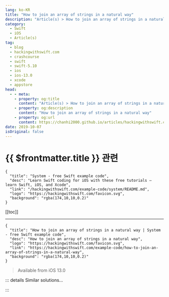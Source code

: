 ```yaml
---
lang: ko-KR
title: "How to join an array of strings in a natural way"
description: "Article(s) > How to join an array of strings in a natural way"
category:
  - Swift
  - iOS
  - Article(s)
tag: 
  - blog
  - hackingwithswift.com
  - crashcourse
  - swift
  - swift-5.10
  - ios
  - ios-13.0
  - xcode
  - appstore
head:
  - - meta:
    - property: og:title
      content: "Article(s) > How to join an array of strings in a natural way"
    - property: og:description
      content: "How to join an array of strings in a natural way"
    - property: og:url
      content: https://chanhi2000.github.io/articles/hackingwithswift.com/example-code/how-to-join-an-array-of-strings-in-a-natural-way.html
date: 2019-10-07
isOriginal: false
---
```


# {{ $frontmatter.title }} 관련

```component VPCard
{
  "title": "System - free Swift example code",
  "desc": "Learn Swift coding for iOS with these free tutorials – learn Swift, iOS, and Xcode",
  "link": "/hackingwithswift.com/example-code/system/README.md",
  "logo": "https://hackingwithswift.com/favicon.svg",
  "background": "rgba(174,10,10,0.2)"
}
```

[[toc]]

---

```component VPCard
{
  "title": "How to join an array of strings in a natural way | System - free Swift example code",
  "desc": "How to join an array of strings in a natural way",
  "logo": "https://hackingwithswift.com/favicon.svg",
  "link": "https://hackingwithswift.com/example-code/how-to-join-an-array-of-strings-in-a-natural-way",
  "background": "rgba(174,10,10,0.2)"
}
```

> Available from iOS 13.0

<!-- TODO: 작성 -->

<!-- 
Swift provides the `ListFormatter` class as a built-in way of joining lists of strings into a single string so that the last item has “and” before it, like a natural English string. So, rather than just getting “A, B, C” you actually get “A, B and C” – it’s much more suitable for user interfaces.

Here’s some example code:

```swift
let names = ["Ash", "Brock", "Misty"]
let joined1 = ListFormatter.localizedString(byJoining: names)
print(joined1)
```

That will print “Ash, Brock and Misty”. (No, there’s no way of asking it for the Oxford comma, so “Ash, Brock, and Misty” isn’t possible.)

If you want to join the strings without using the “and” at the end, you should just use the `joined(separator:)` method, like this:

```swift
let joined2 = names.joined(separator: ", ")
print(joined2)
```

That will print “Ash, Brock, Misty”.

-->

::: details Similar solutions…

<!--
/example-code/arrays/how-to-join-an-array-of-strings-into-a-single-string">How to join an array of strings into a single string 
/example-code/language/how-to-use-the-zip-function-to-join-two-arrays">How to use the zip() function to join two arrays 
/quick-start/swiftui/two-way-bindings-in-swiftui">Two-way bindings in SwiftUI 
/quick-start/swiftui/how-to-adjust-the-way-an-image-is-fitted-to-its-space">How to adjust the way an image is fitted to its space 
/quick-start/swiftui/how-to-customize-the-way-links-are-opened">How to customize the way links are opened</a>
-->

:::

